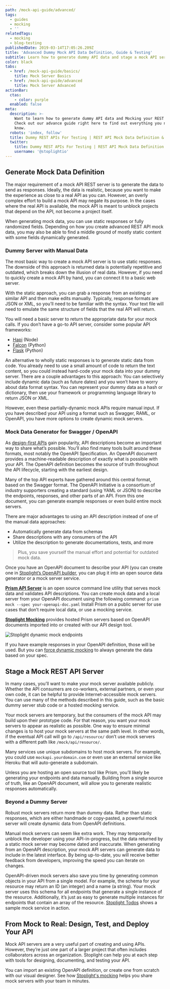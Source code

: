```yaml
---
path: /mock-api-guide/advanced/
tags:
  - guides
  - mocking
  - ''
relatedTags:
  - mocking
  - blog-testing
publishedDate: 2019-03-14T17:05:26.209Z
title: 'Advanced Dummy Mock API Data Definition, Guide & Testing'
subtitle: Learn how to generate dummy API data and stage a mock API server
color: black
tabs:
  - href: /mock-api-guide/basics/
    title: Mock Server Basics
  - href: /mock-api-guide/advanced
    title: Mock Server Advanced
actionBar:
  ctas:
    - color: purple
  enabled: false
meta:
  description: >-
    Want to learn how to generate dummy API data and Mocking your REST API?
    Check out our advance guide right here to find out everything you need to
    know.
  robots: 'index, follow'
  title: Dummy REST APIs For Testing | REST API Mock Data Definition & Guide
  twitter:
    title: Dummy REST APIs For Testing | REST API Mock Data Definition & Guide
    username: '@stoplightio'
---
```


## Generate Mock Data Definition

The major requirement of a mock API REST server is to generate the data to send as responses. Ideally, the data is realistic, because you want to make the experience as close to a real API as you can. However, an overly complex effort to build a mock API may negate its purpose. In the cases where the real API is available, the mock API is meant to unblock projects that depend on the API, not become a project itself.

When generating mock data, you can use static responses or fully randomized fields. Depending on how you create advanced REST API mock data, you may also be able to find a middle ground of mostly static content with some fields dynamically generated.

### Dummy Server with Manual Data

The most basic way to create a mock API server is to use static responses. The downside of this approach is returned data is potentially repetitive and outdated, which breaks down the illusion of real data. However, if you need to quickly create a mock API by hand, you can connect it to a basic web server.

With the static approach, you can grab a response from an existing or similar API and then make edits manually. Typically, response formats are JSON or XML, so you’ll need to be familiar with the syntax. Your text file will need to emulate the same structure of fields that the real API will return.

You will need a basic server to return the appropriate data for your mock calls. If you don’t have a go-to API server, consider some popular API frameworks:

- [Hapi](https://hapijs.com/) (Node)
- [Falcon](https://github.com/falconry/falcon) (Python)
- [Flask](http://flask.pocoo.org/) (Python)

An alternative to wholly static responses is to generate static data from code. You already need to use a small amount of code to return the text content, so you could instead hard-code your mock data into your dummy server. There are a couple advantages to this approach: You can selectively include dynamic data (such as future dates) and you won’t have to worry about data format syntax. You can represent your dummy data as a hash or dictionary, then use your framework or programming language library to return JSON or XML.

However, even these partially-dynamic mock APIs require manual input. If you have described your API using a format such as Swagger, RAML, or OpenAPI, you have more options to create dynamic mock servers.

### Mock Data Generator for Swagger / OpenAPI

As [design-first APIs](/api-design-guide/basics/) gain popularity, API descriptions become an important way to share what’s possible. You’ll also find many tools built around these formats, most notably the OpenAPI Specification. An OpenAPI document provides a machine-readable description of exactly what is possible with your API. The OpenAPI definition becomes the source of truth throughout the API lifecycle, starting with the earliest design.

Many of the top API experts have gathered around this central format, based on the Swagger format. The OpenAPI Initiative is a consortium of industry supporters creating a standard (using YAML or JSON) to describe the endpoints, responses, and other parts of an API. From this one document, you can generate example responses or even build entire mock servers.

There are major advantages to using an API description instead of one of the manual data approaches:

- Automatically generate data from schemas
- Share descriptions with any consumers of the API
- Utilize the description to generate documentations, tests, and more

> Plus, you save yourself the manual effort and potential for outdated mock data.

Once you have an OpenAPI document to describe your API (you can create one in [Stoplight’s OpenAPI builder](/design/), you can plug it into an open source data generator or a mock server service.

**[Prism API Server](https://github.com/stoplightio/prism)** is an open source command line utility that serves mock data and validates API descriptions. You can create mock data and a local server from your OpenAPI document using the following command:
`prism mock --spec your-openapi-doc.yaml`
Install Prism on a public server for use cases that don’t require local data, or use a mocking service.

**[Stoplight Mocking](https://stoplight.io/mocking/)** provides hosted Prism servers based on OpenAPI documents imported into or created with our API design tool.

![Stoplight dynamic mock endpoints](/images/dynamic-mocking.png 'Stoplight dynamic mock endpoints')

If you have example responses in your OpenAPI definition, those will be used. But you can [force dynamic mocking](https://docs.stoplight.io/mocking/dynamic-mocking) to always generate the data based on your spec.

## Stage a Mock REST API Server

In many cases, you’ll want to make your mock server available publicly. Whether the API consumers are co-workers, external partners, or even your own code, it can be helpful to provide Internet-accessible mock servers. You can use many of the methods described in this guide, such as the basic dummy server stub code or a hosted mocking service.

Your mock servers are temporary, but the consumers of the mock API may build upon their prototype code. For that reason, you want your mock servers to appear as realistic as possible. One way to ensure minimal changes is to host your mock servers at the same path level. In other words, if the eventual API call will go to `/api/resource/` don’t use mock servers with a different path like `/mock/api/resource/`.

Many services use unique subdomains to host mock servers. For example, you could use `mockapi.yourdomain.com` or even use an external service like Heroku that will auto-generate a subdomain.

Unless you are hosting an open source tool like Prism, you’ll likely be generating your endpoints and data manually. Building from a single source of truth, like an OpenAPI document, will allow you to generate realistic responses automatically.

### Beyond a Dummy Server

Robust mock servers return more than dummy data. Rather than static responses, which are either handmade or copy-pasted, a powerful mock server will create dynamic data from OpenAPI definitions.

Manual mock servers can seem like extra work. They may temporarily unblock the developer using your API-in-progress, but the data returned by a static mock server may become dated and inaccurate. When generating from an OpenAPI description, your mock API servers can generate data to include in the latest interface. By being up-to-date, you will receive better feedback from developers, improving the speed you can iterate on changes.

OpenAPI-driven mock servers also save you time by generating common objects in your API from a single model. For example, the schema for your resource may return an ID (an integer) and a name (a string). Your mock server uses this schema for all endpoints that generate a single instance of the resource. Additionally, it’s just as easy to generate multiple instances for endpoints that contain an array of the resource.
[Stoplight Todos](http://todos.stoplight.io/) shows a sample mock service in action.

## From Mock to Real: Design, Test, and Deploy Your API

Mock API servers are a very useful part of creating and using APIs. However, they’re just one part of a larger project that often includes collaborators across an organization. Stoplight can help you at each step with tools for designing, documenting, and testing your API.

You can import an existing OpenAPI definition, or create one from scratch with our visual designer. See how [Stoplight's mocking](https://stoplight.io/mocking/) helps you share mock servers with your team in minutes.
